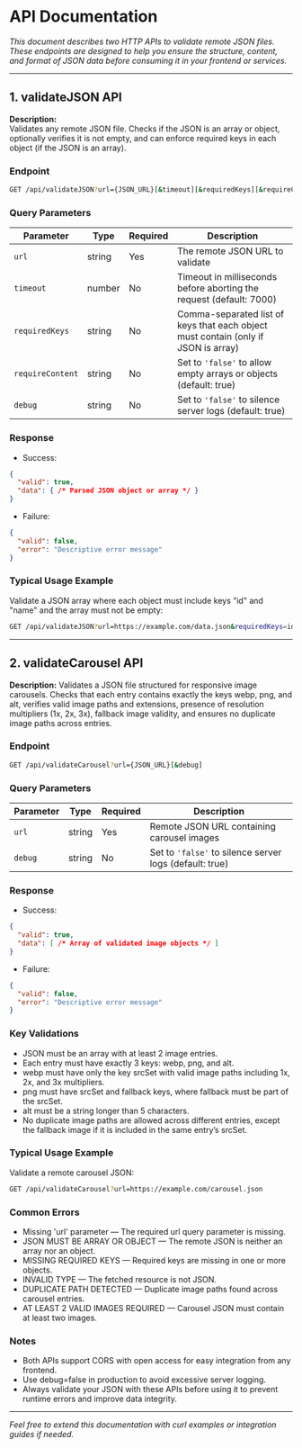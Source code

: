 # API Documentation

*This document describes two HTTP APIs to validate remote JSON files. These endpoints are designed to help you ensure the structure, content, and format of JSON data before consuming it in your frontend or services.*

---
## 1. validateJSON API

**Description:**  
Validates any remote JSON file. Checks if the JSON is an array or object, optionally verifies it is not empty, and can enforce required keys in each object (if the JSON is an array).

### Endpoint

```bash
GET /api/validateJSON?url={JSON_URL}[&timeout][&requiredKeys][&requireContent][&debug]
```

### Query Parameters

| Parameter      | Type   | Required | Description                                                    |
|----------------|--------|----------|----------------------------------------------------------------|
| `url`          | string | Yes      | The remote JSON URL to validate                                |
| `timeout`      | number | No       | Timeout in milliseconds before aborting the request (default: 7000) |
| `requiredKeys` | string | No       | Comma-separated list of keys that each object must contain (only if JSON is array) |
| `requireContent`| string | No       | Set to `'false'` to allow empty arrays or objects (default: true) |
| `debug`        | string | No       | Set to `'false'` to silence server logs (default: true)       |

### Response

- Success:
```json
{
  "valid": true,
  "data": { /* Parsed JSON object or array */ }
}
```
- Failure:
```json
{
  "valid": false,
  "error": "Descriptive error message"
}
```

### Typical Usage Example

Validate a JSON array where each object must include keys "id" and "name" and the array must not be empty:
```bash
GET /api/validateJSON?url=https://example.com/data.json&requiredKeys=id,name&requireContent=true
```

---
## 2. validateCarousel API

**Description:**
Validates a JSON file structured for responsive image carousels. Checks that each entry contains exactly the keys webp, png, and alt, verifies valid image paths and extensions, presence of resolution multipliers (1x, 2x, 3x), fallback image validity, and ensures no duplicate image paths across entries.

### Endpoint

```bash
GET /api/validateCarousel?url={JSON_URL}[&debug]
```

### Query Parameters

| Parameter | Type   | Required | Description                                             |
| --------- | ------ | -------- | ------------------------------------------------------- |
| `url`     | string | Yes      | Remote JSON URL containing carousel images              |
| `debug`   | string | No       | Set to `'false'` to silence server logs (default: true) |

### Response

- Success:
```json
{
  "valid": true,
  "data": [ /* Array of validated image objects */ ]
}
```
- Failure:
```json
{
  "valid": false,
  "error": "Descriptive error message"
}
```

### Key Validations

- JSON must be an array with at least 2 image entries.
- Each entry must have exactly 3 keys: webp, png, and alt.
- webp must have only the key srcSet with valid image paths including 1x, 2x, and 3x multipliers.
- png must have srcSet and fallback keys, where fallback must be part of the srcSet.
- alt must be a string longer than 5 characters.
- No duplicate image paths are allowed across different entries, except the fallback image if it is included in the same entry’s srcSet.

### Typical Usage Example

Validate a remote carousel JSON:
```bash
GET /api/validateCarousel?url=https://example.com/carousel.json
```

### Common Errors

- Missing 'url' parameter — The required url query parameter is missing.
- JSON MUST BE ARRAY OR OBJECT — The remote JSON is neither an array nor an object.
- MISSING REQUIRED KEYS — Required keys are missing in one or more objects.
- INVALID TYPE — The fetched resource is not JSON.
- DUPLICATE PATH DETECTED — Duplicate image paths found across carousel entries.
- AT LEAST 2 VALID IMAGES REQUIRED — Carousel JSON must contain at least two images.

### Notes

- Both APIs support CORS with open access for easy integration from any frontend.
- Use debug=false in production to avoid excessive server logging.
- Always validate your JSON with these APIs before using it to prevent runtime errors and improve data integrity.

---
*Feel free to extend this documentation with curl examples or integration guides if needed.*